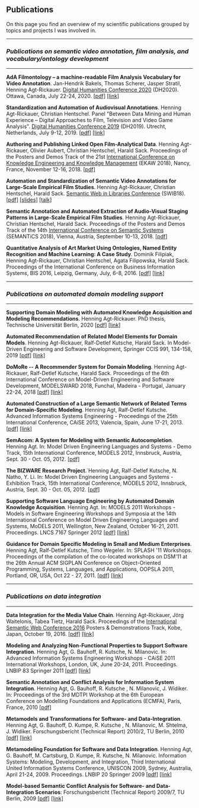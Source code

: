 ## Publications

On this page you find an overview of my scientific publications grouped by topics and projects I was involved in.

---
### *Publications on semantic video annotation, film analysis, and vocabulary/ontology development*
---

**AdA Filmontology – a machine-readable Film Analysis Vocabulary for Video Annotation**. Jan-Hendrik Bakels, Thomas Scherer, Jasper Stratil, Henning Agt-Rickauer. [Digital Humanities Conference 2020](https://dh2020.adho.org/) (DH2020). Ottawa, Canada, July 22-24, 2020. [[pdf]](dh2020.pdf) [[link]](https://dh2020.adho.org/wp-content/uploads/2020/07/488_AdAFilmontologyamachinereadableFilmAnalysisVocabularyforVideoAnnotation.html)

**Standardization and Automation of Audiovisual Annotations**. Henning Agt-Rickauer, Christian Hentschel. Panel "Between Data Mining and Human Experience – Digital Approaches to Film, Television and Video Game Analysis". [Digital Humanities Conference 2019](https://dh2019.adho.org/) (DH2019). Utrecht, Netherlands, July 9-12, 2019. [[pdf]](dh2019.pdf) [[link]](https://dataverse.nl/dataset.xhtml?persistentId=doi:10.34894/M2NQMI)

**Authoring and Publishing Linked Open Film-Analytical Data**. Henning Agt-Rickauer, Olivier Aubert, Christian Hentschel, Harald Sack. Proceedings of the Posters and Demos Track of the 21st [International Conference on Knowledge Engineering and Knowledge Management](https://project.inria.fr/ekaw2018/) (EKAW 2018), Nancy, France, November 12-16, 2018. [[pdf]](ekaw2018.pdf)

**Automation and Standardization of Semantic Video Annotations for Large-Scale Empirical Film Studies**. Henning Agt-Rickauer, Christian Hentschel, Harald Sack. [Semantic Web in Libraries Conference](http://swib.org/swib18/) (SWIB18). [[pdf]](swib2018.pdf) [[slides]](https://swib.org/swib18/slides/2_hentschel_automation-and-standardization.pdf) [[talk]](https://youtu.be/S1_ssiTeXjo)

**Semantic Annotation and Automated Extraction of Audio-Visual Staging Patterns in Large-Scale Empirical Film Studies**. Henning Agt-Rickauer, Christian Hentschel, Harald Sack. Proceedings of the Posters and Demos Track of the 14th [International Conference on Semantic Systems](https://2018.semantics.cc/) (SEMANTiCS 2018), Vienna, Austria, September 10-13, 2018. [[pdf]](semantics2018.pdf)

**Quantitative Analysis of Art Market Using Ontologies, Named Entity Recognition and Machine Learning: A Case Study**. Dominik Filipiak, Henning Agt-Rickauer, Christian Hentschel, Agata Filipowska, Harald Sack. Proceedings of the International Conference on Business Information Systems, BIS 2016, Leipzig, Germany, July, 6-8, 2016. [[pdf]](bis2016.pdf) [[link]](https://link.springer.com/chapter/10.1007/978-3-319-39426-8_7)

---
### *Publications on automated domain modeling support*
---

**Supporting Domain Modeling with Automated Knowledge Acquisition and Modeling Recommendations**. Henning Agt-Rickauer. PhD thesis, Technische Universität Berlin, 2020 [[pdf]](phd_thesis2020.pdf) [[link]](https://depositonce.tu-berlin.de/handle/11303/10700)

**Automated Recommendation of Related Model Elements for Domain Models**. Henning Agt-Rickauer, Ralf-Detlef Kutsche, Harald Sack. In Model-Driven Engineering and Software Development, Springer CCIS 991, 134-158, 2019 [[pdf]](ccis2019.pdf) [[link]](https://link.springer.com/chapter/10.1007/978-3-030-11030-7_7)

**DoMoRe -- A Recommender System for Domain Modeling**. Henning Agt-Rickauer, Ralf-Detlef Kutsche, Harald Sack. Proceedings of the 6th International Conference on Model-Driven Engineering and Software Development, MODELSWARD 2018, Funchal, Madeira - Portugal, January 22-24, 2018 [[pdf]](modelsward2018.pdf) [[link]](https://www.scitepress.org/Link.aspx?doi=10.5220/0006555700710082)

**Automated Construction of a Large Semantic Network of Related Terms for Domain-Specific Modeling**. Henning Agt, Ralf-Detlef Kutsche. Advanced Information Systems Engineering - Proceedings of the 25th International Conference, CAiSE 2013, Valencia, Spain, June 17-21, 2013. [[pdf]](caise2013.pdf) [[link]](https://link.springer.com/chapter/10.1007/978-3-642-38709-8_39)

**SemAcom: A System for Modeling with Semantic Autocompletion**. Henning Agt. In: Model Driven Engineering Languages and Systems - Demo Track, 15th International Conference, MODELS 2012, Innsbruck, Austria, Sept. 30 - Oct. 05, 2012. [[pdf]](models2012.pdf)

**The BIZWARE Research Project**.´Henning Agt, Ralf-Detlef Kutsche, N. Natho, Y. Li. In: Model Driven Engineering Languages and Systems - Exhibition Track, 15th International Conference, MODELS 2012, Innsbruck, Austria, Sept. 30 - Oct. 05, 2012. [[pdf]](bizware2012.pdf)

**Supporting Software Language Engineering by Automated Domain Knowledge Acquisition**. Henning Agt. In: MODELS 2011 Workshops - Models in Software Engineering Workshops and Symposia at the 14th International Conference on Model Driven Engineering Languages and Systems, MoDELS 2011, Wellington, New Zealand, October 16-21, 2011. Proceedings. LNCS 7167 Springer 2012 [[pdf]](models2011.pdf) [[link]](https://www.springerprofessional.de/en/supporting-software-language-engineering-by-automated-domain-kno/3874954)

**Guidance for Domain Specific Modeling in Small and Medium Enterprises**. Henning Agt, Ralf-Detlef Kutsche, Timo Wegeler. In: SPLASH '11 Workshops. Proceedings of the compilation of the co-located workshops on DSM'11 at the 26th Annual ACM SIGPLAN Conference on Object-Oriented Programming, Systems, Languages, and Applications, OOPSLA 2011, Portland, OR, USA, Oct 22 - 27, 2011. [[pdf]](splash2011.pdf) [[link]](https://dl.acm.org/doi/10.1145/2095050.2095062)

---
### *Publications on data integration*
---

**Data Integration for the Media Value Chain**. Henning Agt-Rickauer, Jörg Waitelonis, Tabea Tietz, Harald Sack. Proceedings of the [International Semantic Web Conference 2016](https://iswc2016.semanticweb.org/) Posters & Demonstrations Track, Kobe, Japan, October 19, 2016. [[pdf]](iswc2016.pdf) [[link]](http://ceur-ws.org/Vol-1690/)

**Modeling and Analyzing Non-Functional Properties to Support Software Integration**. Henning Agt, G. Bauhoff, R. Kutsche, N. Milanovic. In: Advanced Information Systems Engineering Workshops - CAiSE 2011 International Workshops, London, UK, June 20-24, 2011. Proceedings. LNBIP 83 Springer 2011 [[pdf]](caise2011.pdf) [[link]](https://link.springer.com/chapter/10.1007/978-3-642-22056-2_15)

**Semantic Annotation and Conflict Analysis for Information System Integration**. Henning Agt, G. Bauhoff, R. Kutsche , N. Milanovic, J. Widiker. In: Proceedings of the 3rd MDTPI Workshop at the 6th European Conference on Modelling Foundations and Applications (ECMFA), Paris, France, 2010 [[pdf]](ecmfa2010.pdf)

**Metamodels and Transformations for Software- and Data-Integration**. Henning Agt, G. Bauhoff, D. Kumpe, R. Kutsche , N. Milanovic, M. Shtelma, J. Widiker. Forschungsbericht (Technical Report) 2010/2, TU Berlin, 2010 [[pdf]](tu_report2010.pdf) [[link]](https://depositonce.tu-berlin.de/handle/11303/11351)

**Metamodeling Foundation for Software and Data Integration**. Henning Agt, G. Bauhoff, M. Cartsburg, D. Kumpe, R. Kutsche, N. Milanovic. Information Systems: Modeling, Development, and Integration, Third International United Information Systems Conference, UNISCON 2009, Sydney, Australia, April 21-24, 2009. Proceedings. LNBIP 20 Springer 2009 [[pdf]](uniscon2009.pdf) [[link]](https://link.springer.com/chapter/10.1007/978-3-642-01112-2_34)

**Model-based Semantic Conflict Analysis for Software- and Data-Integration Scenarios**: Forschungsbericht (Technical Report) 2009/7, TU Berlin, 2009 [[pdf]](tu_report2009.pdf) [[link]](https://depositonce.tu-berlin.de/handle/11303/11370)


